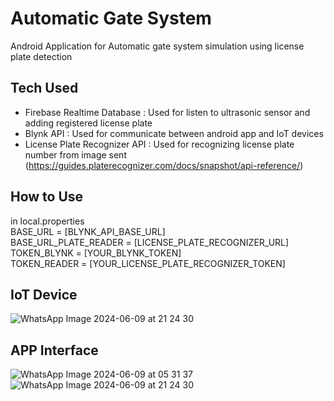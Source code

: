 # Automatic Gate System
Android Application for Automatic gate system simulation using license plate detection

## Tech Used
- Firebase Realtime Database : Used for listen to ultrasonic sensor and adding registered license plate
- Blynk API : Used for communicate between android app and IoT devices
- License Plate Recognizer API : Used for recognizing license plate number from image sent (https://guides.platerecognizer.com/docs/snapshot/api-reference/)

## How to Use
in local.properties\
BASE_URL = [BLYNK_API_BASE_URL]\
BASE_URL_PLATE_READER = [LICENSE_PLATE_RECOGNIZER_URL]\
TOKEN_BLYNK = [YOUR_BLYNK_TOKEN]\
TOKEN_READER = [YOUR_LICENSE_PLATE_RECOGNIZER_TOKEN]

## IoT Device
![WhatsApp Image 2024-06-09 at 21 24 30](https://github.com/KahilAkbr/Automatic-Gate-System/assets/108219818/8e49bd91-57eb-4e4c-a6e6-1969631d5d00)

## APP Interface
![WhatsApp Image 2024-06-09 at 05 31 37](https://github.com/KahilAkbr/Automatic-Gate-System/assets/108219818/0f2bc304-4f4d-4b4c-bce0-70241e3795b1)
![WhatsApp Image 2024-06-09 at 21 24 30](https://github.com/KahilAkbr/Automatic-Gate-System/assets/108219818/7ebd2858-f69a-48b7-9409-75c027396a45)

